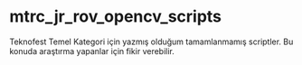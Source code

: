 # mtrc_jr_rov_opencv_scripts

Teknofest Temel Kategori için yazmış olduğum tamamlanmamış scriptler. Bu konuda araştırma yapanlar için fikir verebilir. 
